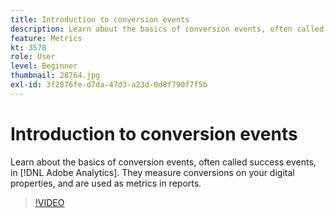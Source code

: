 ```yaml
---
title: Introduction to conversion events
description: Learn about the basics of conversion events, often called success events, in Adobe Analytics. They measure conversions on your digital properties, and are used as metrics in reports.
feature: Metrics
kt: 3578
role: User
level: Beginner
thumbnail: 28764.jpg
exl-id: 3f2876fe-d7da-47d3-a23d-0d8f790f7f5b
---
```

# Introduction to conversion events

Learn about the basics of conversion events, often called success events, in [!DNL Adobe Analytics]. They measure conversions on your digital properties, and are used as metrics in reports.

>[!VIDEO](https://video.tv.adobe.com/v/28764/?quality=12&learn=on)
